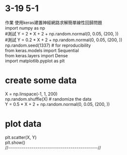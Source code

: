 # 3-19   5-1
作業
使用keras建置神經網路求解簡單線性回歸問題  
import numpy as np  
#測試 Y = 2 * X + 2 + np.random.normal(0, 0.05, (200, ))  
#測試 Y = 0.2 * X + 2 + np.random.normal(0, 0.05, (200, ))  
np.random.seed(1337)  # for reproducibility  
from keras.models import Sequential  
from keras.layers import Dense  
import matplotlib.pyplot as plt   
# create some data  
X = np.linspace(-1, 1, 200)  
np.random.shuffle(X)    # randomize the data  
Y = 0.5 * X + 2 + np.random.normal(0, 0.05, (200, ))  
# plot data  
plt.scatter(X, Y)  
plt.show()    
//----------------------------------------------//
